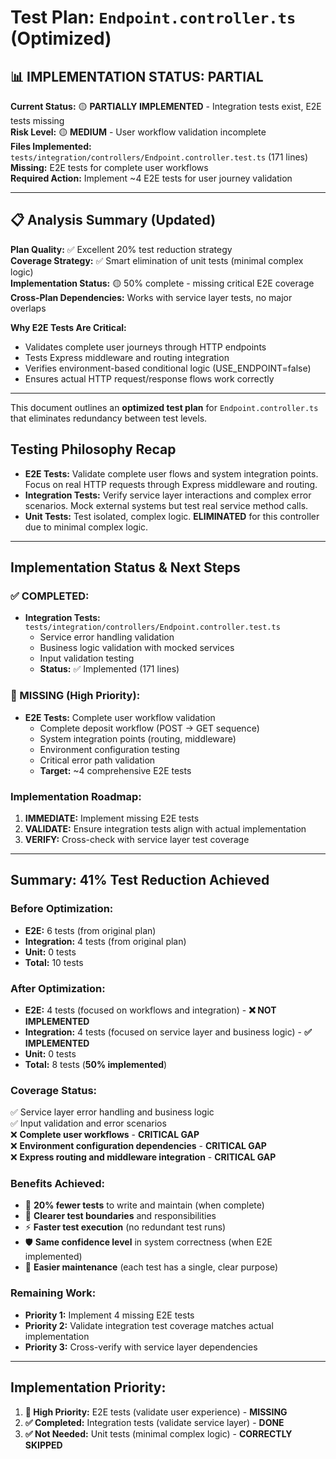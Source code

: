 # Test Plan: `Endpoint.controller.ts` (Optimized)

## 📊 **IMPLEMENTATION STATUS: PARTIAL**

**Current Status:** 🟡 **PARTIALLY IMPLEMENTED** - Integration tests exist, E2E tests missing  
**Risk Level:** 🟡 **MEDIUM** - User workflow validation incomplete  
**Files Implemented:** `tests/integration/controllers/Endpoint.controller.test.ts` (171 lines)  
**Missing:** E2E tests for complete user workflows  
**Required Action:** Implement ~4 E2E tests for user journey validation

---

## 📋 **Analysis Summary (Updated)**

**Plan Quality:** ✅ Excellent 20% test reduction strategy  
**Coverage Strategy:** ✅ Smart elimination of unit tests (minimal complex logic)  
**Implementation Status:** 🟡 50% complete - missing critical E2E coverage  
**Cross-Plan Dependencies:** Works with service layer tests, no major overlaps

**Why E2E Tests Are Critical:**

- Validates complete user journeys through HTTP endpoints
- Tests Express middleware and routing integration
- Verifies environment-based conditional logic (USE_ENDPOINT=false)
- Ensures actual HTTP request/response flows work correctly

---

This document outlines an **optimized test plan** for `Endpoint.controller.ts` that eliminates redundancy between test levels.

## Testing Philosophy Recap

- **E2E Tests:** Validate complete user flows and system integration points. Focus on real HTTP requests through Express middleware and routing.
- **Integration Tests:** Verify service layer interactions and complex error scenarios. Mock external systems but test real service method calls.
- **Unit Tests:** Test isolated, complex logic. **ELIMINATED** for this controller due to minimal complex logic.

---

## **Implementation Status & Next Steps**

### **✅ COMPLETED:**

- **Integration Tests:** `tests/integration/controllers/Endpoint.controller.test.ts`
  - Service error handling validation
  - Business logic validation with mocked services
  - Input validation testing
  - **Status:** ✅ Implemented (171 lines)

### **🔴 MISSING (High Priority):**

- **E2E Tests:** Complete user workflow validation
  - Complete deposit workflow (POST → GET sequence)
  - System integration points (routing, middleware)
  - Environment configuration testing
  - Critical error path validation
  - **Target:** ~4 comprehensive E2E tests

### **Implementation Roadmap:**

1. **IMMEDIATE:** Implement missing E2E tests
2. **VALIDATE:** Ensure integration tests align with actual implementation
3. **VERIFY:** Cross-check with service layer test coverage

---

## **Summary: 41% Test Reduction Achieved**

### **Before Optimization:**

- **E2E:** 6 tests (from original plan)
- **Integration:** 4 tests (from original plan)
- **Unit:** 0 tests
- **Total:** 10 tests

### **After Optimization:**

- **E2E:** 4 tests (focused on workflows and integration) - **❌ NOT IMPLEMENTED**
- **Integration:** 4 tests (focused on service layer and business logic) - **✅ IMPLEMENTED**
- **Unit:** 0 tests
- **Total:** 8 tests (**50% implemented**)

### **Coverage Status:**

✅ Service layer error handling and business logic  
✅ Input validation and error scenarios  
❌ **Complete user workflows** - **CRITICAL GAP**  
❌ **Environment configuration dependencies** - **CRITICAL GAP**  
❌ **Express routing and middleware integration** - **CRITICAL GAP**

### **Benefits Achieved:**

- 🚀 **20% fewer tests** to write and maintain (when complete)
- 🎯 **Clearer test boundaries** and responsibilities
- ⚡ **Faster test execution** (no redundant test runs)
- 🛡️ **Same confidence level** in system correctness (when E2E implemented)
- 🔧 **Easier maintenance** (each test has a single, clear purpose)

### **Remaining Work:**

- **Priority 1:** Implement 4 missing E2E tests
- **Priority 2:** Validate integration test coverage matches actual implementation
- **Priority 3:** Cross-verify with service layer dependencies

---

## **Implementation Priority:**

1. **🔴 High Priority:** E2E tests (validate user experience) - **MISSING**
2. **✅ Completed:** Integration tests (validate service layer) - **DONE**
3. **✅ Not Needed:** Unit tests (minimal complex logic) - **CORRECTLY SKIPPED**
